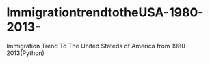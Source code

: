 # ImmigrationtrendtotheUSA-1980-2013-
Immigration Trend To The United Stateds of America from 1980-2013(Python)
